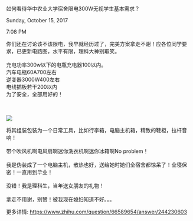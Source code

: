 如何看待华中农业大学宿舍限电300W无视学生基本需求？

Sunday, October 15, 2017

7:08 PM

你们还在讨论该不该限电，我早就经历过了，完美方案拿走不谢！应各位同学要求，已更新电路图，水平有限，理科大神别取笑。\
\
充电功率300w以下的电瓶充电器100以内。\
汽车电瓶60A700左右\
逆变器3000W400左右\
电线插板若干200以内\
为了安全，全部用好的！\
\
 

![](021_如何看待华中农业大学宿舍限电300W无视学生基本需求？_000.png)

将其组装包装为一个日常工具，比如行李箱，电脑主机箱，精致的鞋柜，拉杆音响！\
\
带个吹风机啊电风扇啊迷你洗衣机啊迷你冰箱啊No problem！\
\
我是伪装成了一个电脑主机，散热也好，送给她时她们全宿舍都惊呆了！全寝保密！一直用到毕业！\
\
没错！我是理科生，当年送女朋友的礼物！\
\
拿走不用谢，别赞！被我现在媳妇知道不好。。。

更多详情: <https://www.zhihu.com/question/66589654/answer/244230603>

